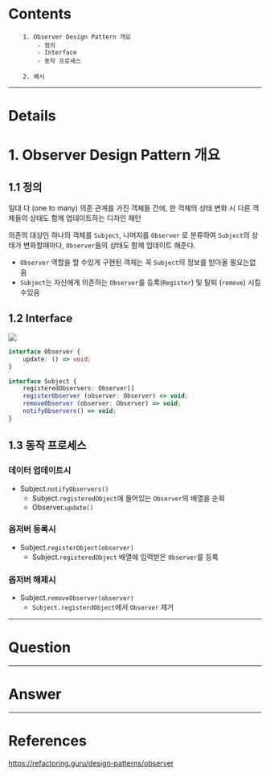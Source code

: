 # Contents

```
    1. Observer Design Pattern 개요
        - 정의
        - Interface
        - 동작 프로세스

    2. 예시

```

---

# Details

# 1. Observer Design Pattern 개요

## 1.1 정의

일대 다 (one to many) 의존 관계를 가진 객체들 간에,
한 객체의 상태 변화 시 다른 객체들의 상태도 함께 업데이트하는 디자인 패턴

의존의 대상인 하나의 객체를 `Subject`, 나머지를 `Observer` 로 분류하여
`Subject`의 상태가 변화할때마다, `Observer`들의 상태도 함께 업데이트 해준다.

- `Observer` 역할을 할 수있게 구현된 객체는 꼭 `Subject`의 정보를 받아올 필요는없음
- `Subject`는 자신에게 의존하는 `Observer`를 등록(`Register`) 및 탈퇴 (`remove`) 시킬 수있음

## 1.2 Interface

![](https://refactoring.guru/images/patterns/diagrams/observer/solution2-en.png)

```ts
interface Observer {
    update: () => void;
}

interface Subject {
    registeredObservers: Observer[]
    registerObserver (observer: Observer) => void;
    removeObserver (observer: Observer) => void;
    notifyObservers() => void;
}
```

## 1.3 동작 프로세스

### 데이터 업데이트시

- Subject.`notifyObservers()`
  - Subject.`registeredObject`에 들어있는 `Observer`의 배열을 순회
  - Observer.`update()`

### 옵저버 등록시

- Subject.`registerObject(observer)`
  - Subject.`registeredObject` 배열에 입력받은 `Observer`를 등록

### 옵저버 해제시

- Subject.`removeObserver(observer)`
  - `Subject.registerdObject`에서 `Observer` 제거

---

# Question

---

# Answer

---

# References

https://refactoring.guru/design-patterns/observer
